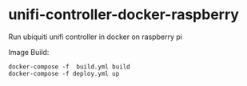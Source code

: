 # unifi-controller-docker-raspberry

Run ubiquiti unifi controller in docker on raspberry pi

Image Build:
```
docker-compose -f  build.yml build
docker-compose -f deploy.yml up
```

